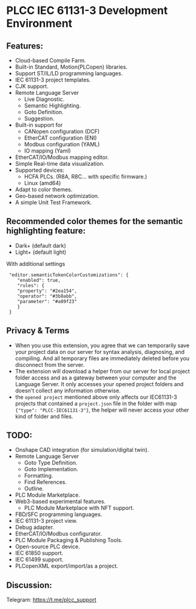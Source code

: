 # PLCC IEC 61131-3 Development Environment

## Features:
- Cloud-based Compile Farm.
- Built-in Standard, Motion(PLCopen) libraries.
- Support ST/IL/LD programming languages.
- IEC 61131-3 project templates.
- CJK support.
- Remote Language Server
  - Live Diagnostic.
  - Semantic Highlighting.
  - Goto Definition.
  - Suggestion.
- Built-in support for
  - CANopen configuration (DCF)
  - EtherCAT configuration (ENI)
  - Modbus configuration (YAML)
  - IO mapping (Yaml)
- EtherCAT/IO/Modbus mapping editor.
- Simple Real-time data visualization.
- Supported devices:
  - HCFA PLCs. (R8A, R8C... with specific firmware.)
  - Linux (amd64)
- Adapt to color themes.
- Geo-based network optimization.
- A simple Unit Test Framework.

## Recommended color themes for the semantic highlighting feature:
- Dark+ (default dark)
- Light+ (default light)

With additional settings
```
 "editor.semanticTokenColorCustomizations": {
    "enabled": true,
    "rules": {
    "property": "#2ea154",
    "operator": "#3b8abb",
    "parameter": "#a89f23"
    }
 }
```

## Privacy & Terms
- When you use this extension, you agree that we can temporarily save your project data on our server for syntax analysis, diagnosing, and compiling. And all temporary files are immediately deleted before you disconnect from the server.
- The extension will download a helper from our server for local project folder access and as a gateway between your computer and the Language Server. It only accesses your opened project folders and doesn't collect any information otherwise.
- the `opened project` mentioned above only affects our IEC61131-3 projects that contained a `project.json` file in the folder with map ` {"type": "PLCC-IEC61131-3"}`, the helper will never access your other kind of folder and files.

## TODO:
- Onshape CAD integration (for simulation/digital twin).
- Remote Language Server
  - Goto Type Definition.
  - Goto Implementation.
  - Formatting.
  - Find References.
  - Outline.
- PLC Module Marketplace.
- Web3-based experimental features.
  - PLC Module Marketplace with NFT support.
- FBD/SFC programming languages.
- IEC 61131-3 project view.
- Debug adapter.
- EtherCAT/IO/Modbus configurator.
- PLC Module Packaging & Publishing Tools.
- Open-source PLC device.
- IEC 61850 support.
- IEC 61499 support.
- PLCopenXML export/import/as a project.

## Discussion:
Telegram: https://t.me/plcc_support

<!-- ## Screenshots
Create a project.

Live Diagnostic and Semantic Highlighting.

References.

Outline.

Auto Completion.

Formating. -->


